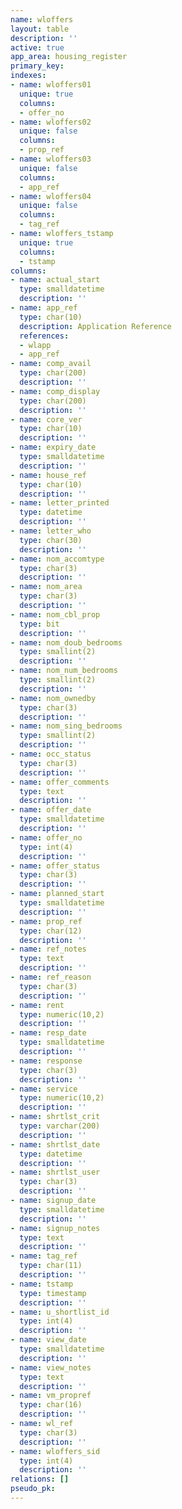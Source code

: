 ```yaml
---
name: wloffers
layout: table
description: ''
active: true
app_area: housing_register
primary_key: 
indexes:
- name: wloffers01
  unique: true
  columns:
  - offer_no
- name: wloffers02
  unique: false
  columns:
  - prop_ref
- name: wloffers03
  unique: false
  columns:
  - app_ref
- name: wloffers04
  unique: false
  columns:
  - tag_ref
- name: wloffers_tstamp
  unique: true
  columns:
  - tstamp
columns:
- name: actual_start
  type: smalldatetime
  description: ''
- name: app_ref
  type: char(10)
  description: Application Reference
  references:
  - wlapp
  - app_ref
- name: comp_avail
  type: char(200)
  description: ''
- name: comp_display
  type: char(200)
  description: ''
- name: core_ver
  type: char(10)
  description: ''
- name: expiry_date
  type: smalldatetime
  description: ''
- name: house_ref
  type: char(10)
  description: ''
- name: letter_printed
  type: datetime
  description: ''
- name: letter_who
  type: char(30)
  description: ''
- name: nom_accomtype
  type: char(3)
  description: ''
- name: nom_area
  type: char(3)
  description: ''
- name: nom_cbl_prop
  type: bit
  description: ''
- name: nom_doub_bedrooms
  type: smallint(2)
  description: ''
- name: nom_num_bedrooms
  type: smallint(2)
  description: ''
- name: nom_ownedby
  type: char(3)
  description: ''
- name: nom_sing_bedrooms
  type: smallint(2)
  description: ''
- name: occ_status
  type: char(3)
  description: ''
- name: offer_comments
  type: text
  description: ''
- name: offer_date
  type: smalldatetime
  description: ''
- name: offer_no
  type: int(4)
  description: ''
- name: offer_status
  type: char(3)
  description: ''
- name: planned_start
  type: smalldatetime
  description: ''
- name: prop_ref
  type: char(12)
  description: ''
- name: ref_notes
  type: text
  description: ''
- name: ref_reason
  type: char(3)
  description: ''
- name: rent
  type: numeric(10,2)
  description: ''
- name: resp_date
  type: smalldatetime
  description: ''
- name: response
  type: char(3)
  description: ''
- name: service
  type: numeric(10,2)
  description: ''
- name: shrtlst_crit
  type: varchar(200)
  description: ''
- name: shrtlst_date
  type: datetime
  description: ''
- name: shrtlst_user
  type: char(3)
  description: ''
- name: signup_date
  type: smalldatetime
  description: ''
- name: signup_notes
  type: text
  description: ''
- name: tag_ref
  type: char(11)
  description: ''
- name: tstamp
  type: timestamp
  description: ''
- name: u_shortlist_id
  type: int(4)
  description: ''
- name: view_date
  type: smalldatetime
  description: ''
- name: view_notes
  type: text
  description: ''
- name: vm_propref
  type: char(16)
  description: ''
- name: wl_ref
  type: char(3)
  description: ''
- name: wloffers_sid
  type: int(4)
  description: ''
relations: []
pseudo_pk: 
---
```


